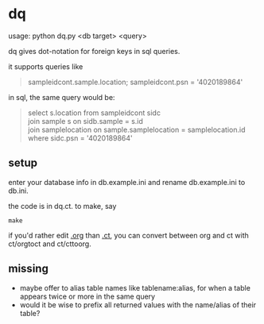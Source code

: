 # dq

usage: python dq.py \<db target\> \<query\>

dq gives dot-notation for foreign keys in sql queries.

it supports queries like

> sampleidcont.sample.location; sampleidcont.psn =
'4020189864'

in sql, the same query would be:

> select s.location from sampleidcont sidc <br>
  join sample s on sidb.sample = s.id <br>
  join samplelocation on sample.samplelocation = samplelocation.id <br>
  where sidc.psn = '4020189864'

## setup

enter your database info in db.example.ini and rename db.example.ini to
db.ini.

the code is in dq.ct. to make, say

```
make
```

if you'd rather edit
[.org](https://orgmode.org/manual/Working-with-Source-Code.html) than
[.ct](https://github.com/tnustrings/codetext), you can convert between
org and ct with ct/orgtoct and ct/cttoorg.

## missing

- maybe offer to alias table names like tablename:alias, for when a table appears twice or more in the same query
- would it be wise to prefix all returned values with the name/alias of their table?